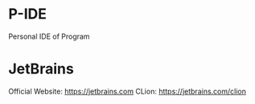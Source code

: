 # P-IDE
Personal IDE of Program

# JetBrains
Official Website: https://jetbrains.com CLion: https://jetbrains.com/clion